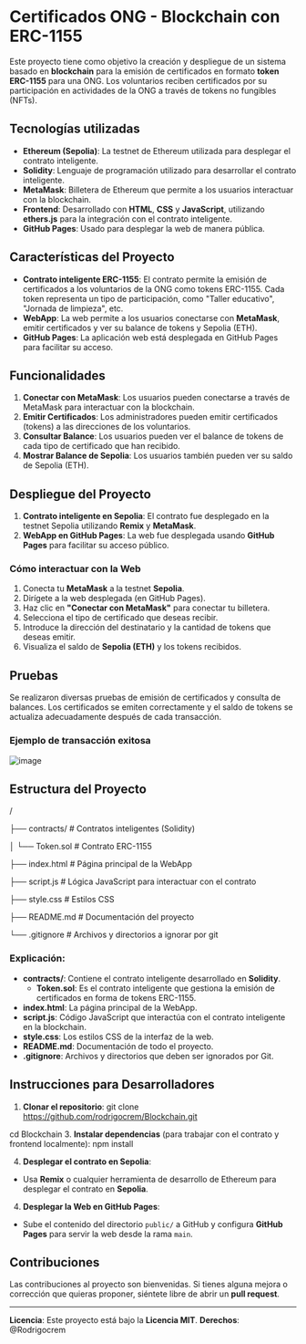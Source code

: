 # Certificados ONG - Blockchain con ERC-1155

Este proyecto tiene como objetivo la creación y despliegue de un sistema basado en **blockchain** para la emisión de certificados en formato **token ERC-1155** para una ONG. Los voluntarios reciben certificados por su participación en actividades de la ONG a través de tokens no fungibles (NFTs).

## Tecnologías utilizadas

- **Ethereum (Sepolia)**: La testnet de Ethereum utilizada para desplegar el contrato inteligente.
- **Solidity**: Lenguaje de programación utilizado para desarrollar el contrato inteligente.
- **MetaMask**: Billetera de Ethereum que permite a los usuarios interactuar con la blockchain.
- **Frontend**: Desarrollado con **HTML**, **CSS** y **JavaScript**, utilizando **ethers.js** para la integración con el contrato inteligente.
- **GitHub Pages**: Usado para desplegar la web de manera pública.

## Características del Proyecto

- **Contrato inteligente ERC-1155**: El contrato permite la emisión de certificados a los voluntarios de la ONG como tokens ERC-1155. Cada token representa un tipo de participación, como "Taller educativo", "Jornada de limpieza", etc.
- **WebApp**: La web permite a los usuarios conectarse con **MetaMask**, emitir certificados y ver su balance de tokens y Sepolia (ETH).
- **GitHub Pages**: La aplicación web está desplegada en GitHub Pages para facilitar su acceso.

## Funcionalidades

1. **Conectar con MetaMask**: Los usuarios pueden conectarse a través de MetaMask para interactuar con la blockchain.
2. **Emitir Certificados**: Los administradores pueden emitir certificados (tokens) a las direcciones de los voluntarios.
3. **Consultar Balance**: Los usuarios pueden ver el balance de tokens de cada tipo de certificado que han recibido.
4. **Mostrar Balance de Sepolia**: Los usuarios también pueden ver su saldo de Sepolia (ETH).

## Despliegue del Proyecto

1. **Contrato inteligente en Sepolia**: El contrato fue desplegado en la testnet Sepolia utilizando **Remix** y **MetaMask**.
2. **WebApp en GitHub Pages**: La web fue desplegada usando **GitHub Pages** para facilitar su acceso público.

### Cómo interactuar con la Web

1. Conecta tu **MetaMask** a la testnet **Sepolia**.
2. Dirígete a la web desplegada (en GitHub Pages).
3. Haz clic en **"Conectar con MetaMask"** para conectar tu billetera.
4. Selecciona el tipo de certificado que deseas recibir.
5. Introduce la dirección del destinatario y la cantidad de tokens que deseas emitir.
6. Visualiza el saldo de **Sepolia (ETH)** y los tokens recibidos.

## Pruebas

Se realizaron diversas pruebas de emisión de certificados y consulta de balances. Los certificados se emiten correctamente y el saldo de tokens se actualiza adecuadamente después de cada transacción.

### Ejemplo de transacción exitosa

![image](https://github.com/user-attachments/assets/683d5567-55a5-4e13-ac3d-d3d66e3a1397)


## Estructura del Proyecto
/

├── contracts/ # Contratos inteligentes (Solidity)

│ └── Token.sol # Contrato ERC-1155

├── index.html # Página principal de la WebApp

├── script.js # Lógica JavaScript para interactuar con el contrato

├── style.css # Estilos CSS

├── README.md # Documentación del proyecto

└── .gitignore # Archivos y directorios a ignorar por git

### **Explicación**:
- **contracts/**: Contiene el contrato inteligente desarrollado en **Solidity**.
  - **Token.sol**: Es el contrato inteligente que gestiona la emisión de certificados en forma de tokens ERC-1155.
- **index.html**: La página principal de la WebApp.
- **script.js**: Código JavaScript que interactúa con el contrato inteligente en la blockchain.
- **style.css**: Los estilos CSS de la interfaz de la web.
- **README.md**: Documentación de todo el proyecto.
- **.gitignore**: Archivos y directorios que deben ser ignorados por Git.



## Instrucciones para Desarrolladores

1. **Clonar el repositorio**:
  git clone https://github.com/rodrigocrem/Blockchain.git

  cd Blockchain
3. **Instalar dependencias** (para trabajar con el contrato y frontend localmente):
  npm install

4. **Desplegar el contrato en Sepolia**:
- Usa **Remix** o cualquier herramienta de desarrollo de Ethereum para desplegar el contrato en **Sepolia**.

4. **Desplegar la Web en GitHub Pages**:
- Sube el contenido del directorio `public/` a GitHub y configura **GitHub Pages** para servir la web desde la rama `main`.

## Contribuciones

Las contribuciones al proyecto son bienvenidas. Si tienes alguna mejora o corrección que quieras proponer, siéntete libre de abrir un **pull request**.

---

**Licencia**: Este proyecto está bajo la **Licencia MIT**.
**Derechos**: @Rodrigocrem






